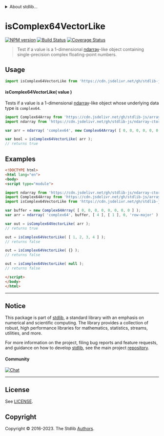 <!--

@license Apache-2.0

Copyright (c) 2023 The Stdlib Authors.

Licensed under the Apache License, Version 2.0 (the "License");
you may not use this file except in compliance with the License.
You may obtain a copy of the License at

   http://www.apache.org/licenses/LICENSE-2.0

Unless required by applicable law or agreed to in writing, software
distributed under the License is distributed on an "AS IS" BASIS,
WITHOUT WARRANTIES OR CONDITIONS OF ANY KIND, either express or implied.
See the License for the specific language governing permissions and
limitations under the License.

-->


<details>
  <summary>
    About stdlib...
  </summary>
  <p>We believe in a future in which the web is a preferred environment for numerical computation. To help realize this future, we've built stdlib. stdlib is a standard library, with an emphasis on numerical and scientific computation, written in JavaScript (and C) for execution in browsers and in Node.js.</p>
  <p>The library is fully decomposable, being architected in such a way that you can swap out and mix and match APIs and functionality to cater to your exact preferences and use cases.</p>
  <p>When you use stdlib, you can be absolutely certain that you are using the most thorough, rigorous, well-written, studied, documented, tested, measured, and high-quality code out there.</p>
  <p>To join us in bringing numerical computing to the web, get started by checking us out on <a href="https://github.com/stdlib-js/stdlib">GitHub</a>, and please consider <a href="https://opencollective.com/stdlib">financially supporting stdlib</a>. We greatly appreciate your continued support!</p>
</details>

# isComplex64VectorLike

[![NPM version][npm-image]][npm-url] [![Build Status][test-image]][test-url] [![Coverage Status][coverage-image]][coverage-url] <!-- [![dependencies][dependencies-image]][dependencies-url] -->

> Test if a value is a 1-dimensional [ndarray][@stdlib/ndarray/ctor]-like object containing single-precision complex floating-point numbers.



<section class="usage">

## Usage

```javascript
import isComplex64VectorLike from 'https://cdn.jsdelivr.net/gh/stdlib-js/assert-is-complex64vector-like@esm/index.mjs';
```

#### isComplex64VectorLike( value )

Tests if a value is a 1-dimensional [ndarray][@stdlib/ndarray/ctor]-like object whose underlying data type is `complex64`.

```javascript
import Complex64Array from 'https://cdn.jsdelivr.net/gh/stdlib-js/array-complex64@esm/index.mjs';
import ndarray from 'https://cdn.jsdelivr.net/gh/stdlib-js/ndarray-ctor@esm/index.mjs';

var arr = ndarray( 'complex64', new Complex64Array( [ 0, 0, 0, 0, 0, 0, 0, 0 ] ), [ 4 ], [ 1 ], 0, 'row-major' );

var bool = isComplex64VectorLike( arr );
// returns true
```

</section>

<!-- /.usage -->

<section class="examples">

## Examples

<!-- eslint no-undef: "error" -->

```html
<!DOCTYPE html>
<html lang="en">
<body>
<script type="module">

import ndarray from 'https://cdn.jsdelivr.net/gh/stdlib-js/ndarray-ctor@esm/index.mjs';
import Complex64Array from 'https://cdn.jsdelivr.net/gh/stdlib-js/array-complex64@esm/index.mjs';
import isComplex64VectorLike from 'https://cdn.jsdelivr.net/gh/stdlib-js/assert-is-complex64vector-like@esm/index.mjs';

var buffer = new Complex64Array( [ 0, 0, 0, 0, 0, 0, 0, 0 ] );
var arr = ndarray( 'complex64', buffer, [ 4 ], [ 1 ], 0, 'row-major' );

var out = isComplex64VectorLike( arr );
// returns true

out = isComplex64VectorLike( [ 1, 2, 3, 4 ] );
// returns false

out = isComplex64VectorLike( {} );
// returns false

out = isComplex64VectorLike( null );
// returns false

</script>
</body>
</html>
```

</section>

<!-- /.examples -->

<!-- Section for related `stdlib` packages. Do not manually edit this section, as it is automatically populated. -->

<section class="related">

</section>

<!-- /.related -->

<!-- Section for all links. Make sure to keep an empty line after the `section` element and another before the `/section` close. -->


<section class="main-repo" >

* * *

## Notice

This package is part of [stdlib][stdlib], a standard library with an emphasis on numerical and scientific computing. The library provides a collection of robust, high performance libraries for mathematics, statistics, streams, utilities, and more.

For more information on the project, filing bug reports and feature requests, and guidance on how to develop [stdlib][stdlib], see the main project [repository][stdlib].

#### Community

[![Chat][chat-image]][chat-url]

---

## License

See [LICENSE][stdlib-license].


## Copyright

Copyright &copy; 2016-2023. The Stdlib [Authors][stdlib-authors].

</section>

<!-- /.stdlib -->

<!-- Section for all links. Make sure to keep an empty line after the `section` element and another before the `/section` close. -->

<section class="links">

[npm-image]: http://img.shields.io/npm/v/@stdlib/assert-is-complex64vector-like.svg
[npm-url]: https://npmjs.org/package/@stdlib/assert-is-complex64vector-like

[test-image]: https://github.com/stdlib-js/assert-is-complex64vector-like/actions/workflows/test.yml/badge.svg?branch=main
[test-url]: https://github.com/stdlib-js/assert-is-complex64vector-like/actions/workflows/test.yml?query=branch:main

[coverage-image]: https://img.shields.io/codecov/c/github/stdlib-js/assert-is-complex64vector-like/main.svg
[coverage-url]: https://codecov.io/github/stdlib-js/assert-is-complex64vector-like?branch=main

<!--

[dependencies-image]: https://img.shields.io/david/stdlib-js/assert-is-complex64vector-like.svg
[dependencies-url]: https://david-dm.org/stdlib-js/assert-is-complex64vector-like/main

-->

[chat-image]: https://img.shields.io/gitter/room/stdlib-js/stdlib.svg
[chat-url]: https://app.gitter.im/#/room/#stdlib-js_stdlib:gitter.im

[stdlib]: https://github.com/stdlib-js/stdlib

[stdlib-authors]: https://github.com/stdlib-js/stdlib/graphs/contributors

[umd]: https://github.com/umdjs/umd
[es-module]: https://developer.mozilla.org/en-US/docs/Web/JavaScript/Guide/Modules

[deno-url]: https://github.com/stdlib-js/assert-is-complex64vector-like/tree/deno
[umd-url]: https://github.com/stdlib-js/assert-is-complex64vector-like/tree/umd
[esm-url]: https://github.com/stdlib-js/assert-is-complex64vector-like/tree/esm
[branches-url]: https://github.com/stdlib-js/assert-is-complex64vector-like/blob/main/branches.md

[stdlib-license]: https://raw.githubusercontent.com/stdlib-js/assert-is-complex64vector-like/main/LICENSE

[@stdlib/ndarray/ctor]: https://github.com/stdlib-js/ndarray-ctor/tree/esm

</section>

<!-- /.links -->
